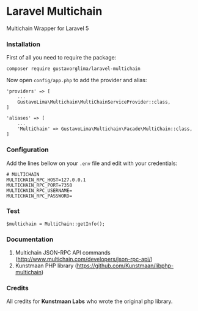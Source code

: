 # Laravel Multichain

Multichain Wrapper for Laravel 5

### Installation
First of all you need to require the package:
```
composer require gustavorglima/laravel-multichain
```
Now open `config/app.php` to add the provider and alias:
``` 
'providers' => [
    ...
    GustavoLima\Multichain\MultiChainServiceProvider::class,
]
```

``` 
'aliases' => [
    ...
    'MultiChain' => GustavoLima\Multichain\Facade\MultiChain::class,
]
```

### Configuration
Add the lines bellow on your `.env` file and edit with your credentials:
```
# MULTICHAIN
MULTICHAIN_RPC_HOST=127.0.0.1
MULTICHAIN_RPC_PORT=7358
MULTICHAIN_RPC_USERNAME=
MULTICHAIN_RPC_PASSWORD=
```

### Test
```
$multichain = MultiChain::getInfo();
```

### Documentation
1. Multichain JSON-RPC API commands (http://www.multichain.com/developers/json-rpc-api/)
2. Kunstmaan PHP library (https://github.com/Kunstmaan/libphp-multichain)

### Credits
All credits for **Kunstmaan Labs** who wrote the original php library.